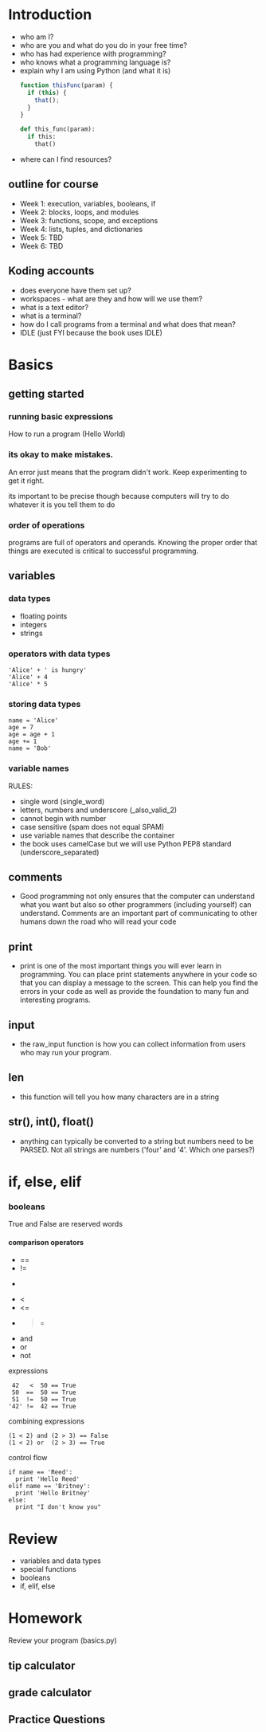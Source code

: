 
# Introduction

- who am I?
- who are you and what do you do in your free time?
- who has had experience with programming?
- who knows what a programming language is?
- explain why I am using Python (and what it is)
    ```JavaScript
    function thisFunc(param) {
      if (this) {
        that();
      }
    }
    ```
    ``` Python
    def this_func(param):
      if this:
        that()
    ```
- where can I find resources?

## outline for course
- Week 1: execution, variables, booleans, if
- Week 2: blocks, loops, and modules
- Week 3: functions, scope, and exceptions
- Week 4: lists, tuples, and dictionaries
- Week 5: TBD
- Week 6: TBD


## Koding accounts

- does everyone have them set up?
- workspaces - what are they and how will we use them?
- what is a text editor?
- what is a terminal?
- how do I call programs from a terminal and what does that mean?
- IDLE (just FYI because the book uses IDLE)



# Basics

## getting started

### running basic expressions
How to run a program (Hello World)


### its okay to make mistakes.
An error just means that the program didn't work. Keep experimenting to get it
right.

its important to be precise though because computers will try to do whatever it
is you tell them to do


### order of operations

programs are full of operators and operands. Knowing the proper order that
things are executed is critical to successful programming.


## variables

### data types

- floating points
- integers
- strings

### operators with data types

```
'Alice' + ' is hungry'
'Alice' + 4
'Alice' * 5
```

### storing data types

```
name = 'Alice'
age = 7
age = age + 1
age += 1
name = 'Bob'
```

### variable names

RULES:
- single word (single_word)
- letters, numbers and underscore (_also_valid_2)
- cannot begin with number
- case sensitive (spam does not equal SPAM)
- use variable names that describe the container
- the book uses camelCase but we will use Python PEP8 standard
    (underscore_separated)


## comments
- Good programming not only ensures that the computer can understand what you
    want but also so other programmers (including yourself) can understand.
    Comments are an important part of communicating to other humans down the
    road who will read your code

## print
- print is one of the most important things you will ever learn in programming.
    You can place print statements anywhere in your code so that you can display
    a message to the screen. This can help you find the errors in your code as
    well as provide the foundation to many fun and interesting programs.

## input
- the raw_input function is how you can collect information from users who may
    run your program.

## len
- this function will tell you how many characters are in a string

## str(), int(), float()
- anything can typically be converted to a string but numbers need to be PARSED.
    Not all strings are numbers ('four' and '4'. Which one parses?)


# if, else, elif

### booleans
True and False are reserved words

#### comparison operators
- ==
- !=
- >
- <
- <=
- >=
- and
- or
- not

expressions

```
 42   <  50 == True
 50  ==  50 == True
 51  !=  50 == True
'42' !=  42 == True
```

combining expressions

```
(1 < 2) and (2 > 3) == False
(1 < 2) or  (2 > 3) == True
```

control flow

```
if name == 'Reed':
  print 'Hello Reed'
elif name == 'Britney':
  print 'Hello Britney'
else:
  print "I don't know you"
```


# Review
- variables and data types
- special functions
- booleans
- if, elif, else

# Homework

Review your program (basics.py)

## tip calculator

## grade calculator

## Practice Questions
